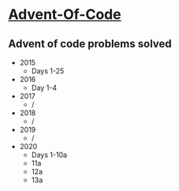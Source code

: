 # [Advent-Of-Code](adventofcode.com)

## Advent of code problems solved
* 2015
    * Days 1-25
* 2016
    * Day 1-4
* 2017
    * /
* 2018
    * /
* 2019
    * /
* 2020
    * Days 1-10a
    * 11a
    * 12a
    * 13a
